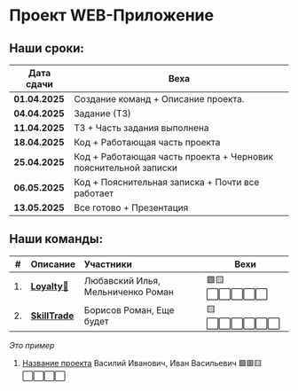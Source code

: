 # Проект WEB-Приложение
## Наши сроки:
| Дата сдачи    | Веха                                                                 |
|---------------|----------------------------------------------------------------------|
| **01.04.2025**| Создание команд + Описание проекта.                                  |
| **04.04.2025**| Задание (ТЗ)                                                         |
| **11.04.2025**| ТЗ + Часть задания выполнена                                         |
| **18.04.2025**| Код + Работающая часть проекта                                       |
| **25.04.2025**| Код + Работающая часть проекта + Черновик пояснительной записки      |
| **06.05.2025**| Код + Пояснительная записка + Почти все работает                     |
| **13.05.2025**| Все готово + Презентация                                             |

## Наши команды:
| # | Описание | Участники | Вехи |
|---|----------|:----------|------|
| 1. | **[Loyalty💸](./loyalty.md)** | Любавский Илья, Мельниченко Роман |🟩🟨⬜⬜⬜⬜⬜|
| 2. | **[SkillTrade](./skilltrade.md)** | Борисов Роман, Еще будет |🟨⬜⬜⬜⬜⬜⬜|


*Это пример* 
1. [Название проекта](./Ссылка_на_ридми.md) Василий Иванович, Иван Васильевич
   🟩🟥🟨⬜⬜⬜⬜
